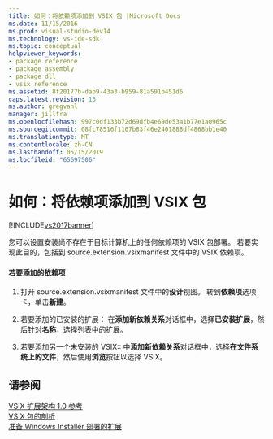 ```yaml
---
title: 如何：将依赖项添加到 VSIX 包 |Microsoft Docs
ms.date: 11/15/2016
ms.prod: visual-studio-dev14
ms.technology: vs-ide-sdk
ms.topic: conceptual
helpviewer_keywords:
- package reference
- package assembly
- package dll
- vsix reference
ms.assetid: 8f20177b-dab9-43a3-b959-81a591b451d6
caps.latest.revision: 13
ms.author: gregvanl
manager: jillfra
ms.openlocfilehash: 997c0df133b72d69dfb4e69de53a1b77e1a0965c
ms.sourcegitcommit: 08fc78516f1107b83f46e2401888df4868bb1e40
ms.translationtype: MT
ms.contentlocale: zh-CN
ms.lasthandoff: 05/15/2019
ms.locfileid: "65697506"
---
```

# <a name="how-to-add-a-dependency-to-a-vsix-package"></a>如何：将依赖项添加到 VSIX 包
[!INCLUDE[vs2017banner](../includes/vs2017banner.md)]

您可以设置安装尚不存在于目标计算机上的任何依赖项的 VSIX 包部署。 若要实现此目的，包括到 source.extension.vsixmanifest 文件中的 VSIX 依赖项。  
  
#### <a name="to-add-a-dependency"></a>若要添加的依赖项  
  
1. 打开 source.extension.vsixmanifest 文件中的**设计**视图。 转到**依赖项**选项卡，单击**新建**。  
  
2. 若要添加的已安装的扩展： 在**添加新依赖关系**对话框中，选择**已安装扩展**，然后针对**名称**，选择列表中的扩展。  
  
3. 若要添加另一个未安装的 VSIX:: 中**添加新依赖关系**对话框中，选择**在文件系统上的文件**，然后使用**浏览**按钮以选择 VSIX。  
  
## <a name="see-also"></a>请参阅  
 [VSIX 扩展架构 1.0 参考](https://msdn.microsoft.com/76e410ec-b1fb-4652-ac98-4a4c52e09a2b)   
 [VSIX 包的剖析](../extensibility/anatomy-of-a-vsix-package.md)   
 [准备 Windows Installer 部署的扩展](../extensibility/preparing-extensions-for-windows-installer-deployment.md)
